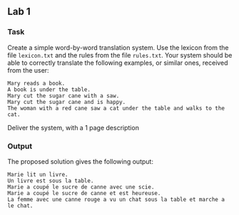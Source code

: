 ## Lab 1

### Task

Create a simple word-by-word translation system. Use the lexicon from the file 
`lexicon.txt` and the rules from the file `rules.txt`. Your system should be able 
to correctly translate the following examples, or similar ones, received from 
the user:

```text
Mary reads a book.
A book is under the table.
Mary cut the sugar cane with a saw.
Mary cut the sugar cane and is happy.
The woman with a red cane saw a cat under the table and walks to the cat.
```

Deliver the system, with a 1 page description

### Output

The proposed solution gives the following output:

```text
Marie lit un livre.
Un livre est sous la table.
Marie a coupé le sucre de canne avec une scie.
Marie a coupé le sucre de canne et est heureuse.
La femme avec une canne rouge a vu un chat sous la table et marche a le chat.
```